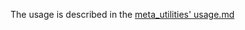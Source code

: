 The usage is described in the [meta_utilities' usage.md](https://github.com/jacbeekers/Informatica-EDC-REST-API-Samples/blob/master/python/src/metadata_utilities/usage.md)
